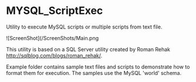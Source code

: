# MYSQL_ScriptExec
Utility to execute MySQL scripts or multiple scripts from text file.

![ScreenShot](/ScreenShots/Main.png

This utility is based on a SQL Server utility created by Roman Rehak http://sqlblog.com/blogs/roman_rehak/.


Example folder contains sample text files and scripts to demonstrate how to format them for execution.   The samples use the MySQL 'world' schema.
